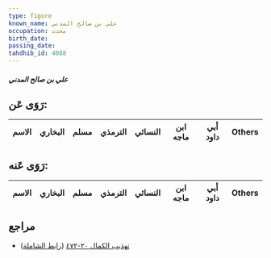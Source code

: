 ```yaml
---
type: figure
known_name: علي بن صالح المدني
occupation: محدث
birth_date:
passing_date:
tahdhib_id: 4088
---
```

##### علي بن صالح المدني

## رَوَى عَن:
| الاسم | البخاري | مسلم | الترمذي | النسائي | ابن ماجه | أبي داود | Others |
| ----- | ------- | ---- | ------- | ------- | -------- | -------- | ------ |
## رَوَى عَنه:
| الاسم | البخاري | مسلم | الترمذي | النسائي | ابن ماجه | أبي داود | Others |
| ----- | ------- | ---- | ------- | ------- | -------- | -------- | ------ |
## مراجع
- [تهذيب الكمال ٢٠-٤٧٢](obsidian://open?vault=Tahdhib-al-Kamal&file=Figures/٤٠٨٨-علي%20بن%20صالح%20المدني) ([رابط الشاملة](https://shamela.ws/book/3722/10602))